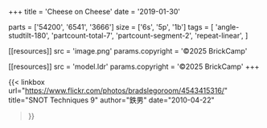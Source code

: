 +++
title = 'Cheese on Cheese'
date  = '2019-01-30'

parts = ['54200', '6541', '3666']
size  = ['6s', '5p', '1b']
tags  = [
  'angle-studtilt-180',
  'partcount-total-7',
  'partcount-segment-2',
  'repeat-linear',
]

[[resources]]
src              = 'image.png'
params.copyright = '©2025 BrickCamp'

[[resources]]
src              = 'model.ldr'
params.copyright = '©2025 BrickCamp'
+++

{{< linkbox
    url="https://www.flickr.com/photos/bradslegoroom/4543415316/"
    title="SNOT Techniques 9"
    author="鉄男"
    date="2010-04-22"
>}}

